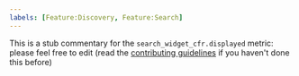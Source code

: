 ```yaml
---
labels: [Feature:Discovery, Feature:Search]
---
```


This is a stub commentary for the `search_widget_cfr.displayed` metric: please feel free to edit (read the
[contributing guidelines](https://github.com/mozilla/glean-annotations/blob/main/CONTRIBUTING.md)
if you haven't done this before)
